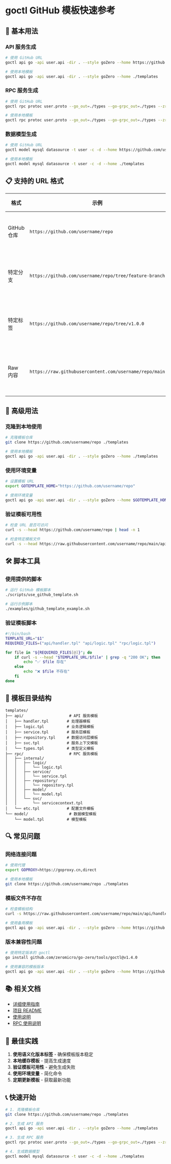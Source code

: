 # goctl GitHub 模板快速参考

## 🚀 基本用法

### API 服务生成
```bash
# 使用 GitHub URL
goctl api go -api user.api -dir . --style goZero --home https://github.com/username/repo

# 使用本地模板
goctl api go -api user.api -dir . --style goZero --home ./templates
```

### RPC 服务生成
```bash
# 使用 GitHub URL
goctl rpc protoc user.proto --go_out=./types --go-grpc_out=./types --zrpc_out=. --style goZero --home https://github.com/username/repo

# 使用本地模板
goctl rpc protoc user.proto --go_out=./types --go-grpc_out=./types --zrpc_out=. --style goZero --home ./templates
```

### 数据模型生成
```bash
# 使用 GitHub URL
goctl model mysql datasource -t user -c -d --home https://github.com/username/repo

# 使用本地模板
goctl model mysql datasource -t user -c -d --home ./templates
```

## 📋 支持的 URL 格式

| 格式 | 示例 | 说明 |
|------|------|------|
| GitHub 仓库 | `https://github.com/username/repo` | 使用主分支 |
| 特定分支 | `https://github.com/username/repo/tree/feature-branch` | 使用指定分支 |
| 特定标签 | `https://github.com/username/repo/tree/v1.0.0` | 使用指定版本 |
| Raw 内容 | `https://raw.githubusercontent.com/username/repo/main` | 使用原始内容 |

## 🔧 高级用法

### 克隆到本地使用
```bash
# 克隆模板仓库
git clone https://github.com/username/repo ./templates

# 使用本地模板
goctl api go -api user.api -dir . --style goZero --home ./templates
```

### 使用环境变量
```bash
# 设置模板 URL
export GOTEMPLATE_HOME="https://github.com/username/repo"

# 使用环境变量
goctl api go -api user.api -dir . --style goZero --home $GOTEMPLATE_HOME
```

### 验证模板可用性
```bash
# 检查 URL 是否可访问
curl -s --head https://github.com/username/repo | head -n 1

# 检查特定模板文件
curl -s --head https://raw.githubusercontent.com/username/repo/main/api/handler.tpl
```

## 🛠️ 脚本工具

### 使用提供的脚本
```bash
# 运行 GitHub 模板脚本
./scripts/use_github_template.sh

# 运行示例脚本
./examples/github_template_example.sh
```

### 验证模板脚本
```bash
#!/bin/bash
TEMPLATE_URL="$1"
REQUIRED_FILES=("api/handler.tpl" "api/logic.tpl" "rpc/logic.tpl")

for file in "${REQUIRED_FILES[@]}"; do
    if curl -s --head "$TEMPLATE_URL/$file" | grep -q "200 OK"; then
        echo "✅ $file 存在"
    else
        echo "❌ $file 不存在"
    fi
done
```

## 📁 模板目录结构

```
templates/
├── api/                    # API 服务模板
│   ├── handler.tpl        # 处理器模板
│   ├── logic.tpl          # 业务逻辑模板
│   ├── service.tpl        # 服务层模板
│   ├── repository.tpl     # 数据访问层模板
│   ├── svc.tpl            # 服务上下文模板
│   └── types.tpl          # 类型定义模板
├── rpc/                    # RPC 服务模板
│   ├── internal/
│   │   ├── logic/
│   │   │   └── logic.tpl
│   │   ├── service/
│   │   │   └── service.tpl
│   │   ├── repository/
│   │   │   └── repository.tpl
│   │   ├── model/
│   │   │   └── model.tpl
│   │   └── svc/
│   │       └── servicecontext.tpl
│   └── etc.tpl            # 配置文件模板
└── model/                  # 数据模型模板
    └── model.tpl          # 模型模板
```

## 🔍 常见问题

### 网络连接问题
```bash
# 使用代理
export GOPROXY=https://goproxy.cn,direct

# 使用本地模板
git clone https://github.com/username/repo ./templates
```

### 模板文件不存在
```bash
# 检查模板结构
curl -s https://raw.githubusercontent.com/username/repo/main/api/handler.tpl

# 使用备用模板
goctl api go -api user.api -dir . --style goZero --home https://github.com/backup-username/repo
```

### 版本兼容性问题
```bash
# 使用特定版本的 goctl
go install github.com/zeromicro/go-zero/tools/goctl@v1.4.0

# 使用兼容的模板版本
goctl api go -api user.api -dir . --style goZero --home https://github.com/username/repo/tree/v1.4.0
```

## 📚 相关文档

- [详细使用指南](GITHUB_TEMPLATE_USAGE.md)
- [项目 README](README.md)
- [使用说明](USAGE.md)
- [RPC 使用说明](rpc/USAGE.md)

## 🎯 最佳实践

1. **使用语义化版本标签** - 确保模板版本稳定
2. **本地缓存模板** - 提高生成速度
3. **验证模板可用性** - 避免生成失败
4. **使用环境变量** - 简化命令
5. **定期更新模板** - 获取最新功能

## 📞 快速开始

```bash
# 1. 克隆模板仓库
git clone https://github.com/username/repo ./templates

# 2. 生成 API 服务
goctl api go -api user.api -dir . --style goZero --home ./templates

# 3. 生成 RPC 服务
goctl rpc protoc user.proto --go_out=./types --go-grpc_out=./types --zrpc_out=. --style goZero --home ./templates

# 4. 生成数据模型
goctl model mysql datasource -t user -c -d --home ./templates
``` 